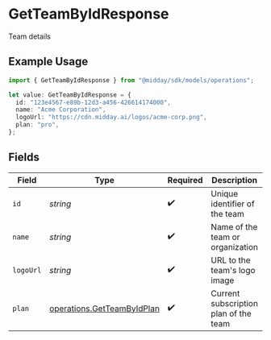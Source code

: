 # GetTeamByIdResponse

Team details

## Example Usage

```typescript
import { GetTeamByIdResponse } from "@midday/sdk/models/operations";

let value: GetTeamByIdResponse = {
  id: "123e4567-e89b-12d3-a456-426614174000",
  name: "Acme Corporation",
  logoUrl: "https://cdn.midday.ai/logos/acme-corp.png",
  plan: "pro",
};
```

## Fields

| Field                                                                    | Type                                                                     | Required                                                                 | Description                                                              | Example                                                                  |
| ------------------------------------------------------------------------ | ------------------------------------------------------------------------ | ------------------------------------------------------------------------ | ------------------------------------------------------------------------ | ------------------------------------------------------------------------ |
| `id`                                                                     | *string*                                                                 | :heavy_check_mark:                                                       | Unique identifier of the team                                            | 123e4567-e89b-12d3-a456-426614174000                                     |
| `name`                                                                   | *string*                                                                 | :heavy_check_mark:                                                       | Name of the team or organization                                         | Acme Corporation                                                         |
| `logoUrl`                                                                | *string*                                                                 | :heavy_check_mark:                                                       | URL to the team's logo image                                             | https://cdn.midday.ai/logos/acme-corp.png                                |
| `plan`                                                                   | [operations.GetTeamByIdPlan](../../models/operations/getteambyidplan.md) | :heavy_check_mark:                                                       | Current subscription plan of the team                                    | pro                                                                      |